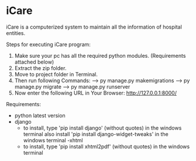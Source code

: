 # iCare
iCare is a computerized system to maintain all the information of hospital entities.

Steps for executing iCare program: 

1. Make sure your pc has all the required python modules. (Requirements attached below)
2. Extract the zip folder.
3. Move to project folder in Terminal. 
4. Then run following Commands:
				--> py manage.py makemigrations
				--> py manage.py migrate
				--> py manage.py runserver
5. Now enter the following URL in Your Browser: http://127.0.0.1:8000/



Requirements:
- python latest version
- django 
	- to install, type 'pip install django' (without quotes) in the windows terminal 
	  also install 'pip install django-widget-tweaks' in the windows terminal
-xhtml
	- to install, type 'pip install xhtml2pdf' (without quotes) in the windows terminal 
